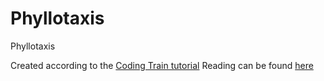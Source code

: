 # Phyllotaxis
Phyllotaxis

Created according to the [Coding Train tutorial](https://www.youtube.com/watch?v=KWoJgHFYWxY)
Reading can be found [here](http://algorithmicbotany.org/papers/abop/abop-ch4.pdf)
